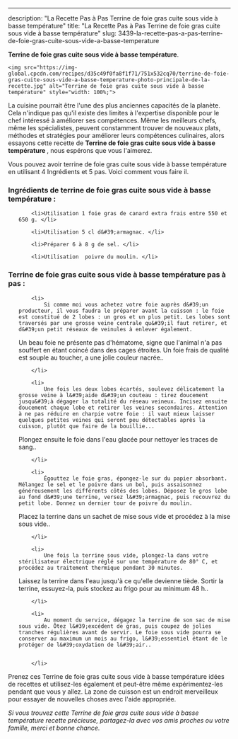 ---
description: "La Recette Pas à Pas Terrine de foie gras cuite sous vide à basse température"
title: "La Recette Pas à Pas Terrine de foie gras cuite sous vide à basse température"
slug: 3439-la-recette-pas-a-pas-terrine-de-foie-gras-cuite-sous-vide-a-basse-temperature

<p>
	<strong>Terrine de foie gras cuite sous vide à basse température</strong>. 
	
</p>
<p>
	
	<img src="https://img-global.cpcdn.com/recipes/d35c49f0fa8f1f71/751x532cq70/terrine-de-foie-gras-cuite-sous-vide-a-basse-temperature-photo-principale-de-la-recette.jpg" alt="Terrine de foie gras cuite sous vide à basse température" style="width: 100%;">
	
	
</p>

La cuisine pourrait être l'une des plus anciennes capacités de la planète. Cela n'indique pas qu'il existe des limites à l'expertise disponible pour le chef intéressé à améliorer ses compétences. Même les meilleurs chefs, même les spécialistes, peuvent constamment trouver de nouveaux plats, méthodes et stratégies pour améliorer leurs compétences culinaires, alors essayons cette recette de <strong> Terrine de foie gras cuite sous vide à basse température </strong>, nous espérons que vous l'aimerez.

<!--inarticleads1-->

Vous pouvez avoir terrine de foie gras cuite sous vide à basse température en utilisant 4 Ingrédients et 5 pas. Voici comment vous faire il.

<h3>Ingrédients de terrine de foie gras cuite sous vide à basse température :</h3>

<ol>
	
		<li>Utilisation 1 foie gras de canard extra frais entre 550 et 650 g. </li>
	
		<li>Utilisation 5 cl d&#39;armagnac. </li>
	
		<li>Préparer 6 à 8 g de sel. </li>
	
		<li>Utilisation  poivre du moulin. </li>
	
</ol>



<!--inarticleads2-->

<h3>Terrine de foie gras cuite sous vide à basse température pas à pas :</h3>

<ol>
	
		<li>
			Si comme moi vous achetez votre foie auprès d&#39;un producteur, il vous faudra le préparer avant la cuisson : le foie est constitué de 2 lobes : un gros et un plus petit. Les lobes sont traversés par une grosse veine centrale qu&#39;il faut retirer, et d&#39;un petit réseaux de veinules à enlever également.
Un beau foie ne présente pas d&#39;hématome, signe que l&#39;animal n&#39;a pas souffert en étant coincé dans des cages étroites. Un foie frais de qualité est souple au toucher, a une jolie couleur nacrée..
			
			
		</li>
	
		<li>
			Une fois les deux lobes écartés, soulevez délicatement la grosse veine à l&#39;aide d&#39;un couteau : tirez doucement jusqu&#39;à dégager la totalité du réseau veineux. Incisez ensuite doucement chaque lobe et retirer les veines secondaires. Attention à ne pas réduire en charpie votre foie : il vaut mieux laisser quelques petites veines qui seront peu détectables après la cuisson, plutôt que faire de la bouillie...
Plongez ensuite le foie dans l&#39;eau glacée pour nettoyer les traces de sang..
			
			
		</li>
	
		<li>
			Égouttez le foie gras, épongez-le sur du papier absorbant. Mélangez le sel et le poivre dans un bol, puis assaisonnez généreusement les différents côtés des lobes. Déposez le gros lobe au fond d&#39;une terrine, versez l&#39;armagnac, puis recouvrez du petit lobe. Donnez un dernier tour de poivre du moulin.

Placez la terrine dans un sachet de mise sous vide et procédez à la mise sous vide..
			
			
		</li>
	
		<li>
			Une fois la terrine sous vide, plongez-la dans votre stérilisateur électrique réglé sur une température de 80° C, et procédez au traitement thermique pendant 30 minutes. 

Laissez la terrine dans l&#39;eau jusqu&#39;à ce qu&#39;elle devienne tiède. Sortir la terrine, essuyez-la, puis stockez au frigo pour au minimum 48 h..
			
			
		</li>
	
		<li>
			Au moment du service, dégagez la terrine de son sac de mise sous vide. Ôtez l&#39;excédent de gras, puis coupez de jolies tranches régulières avant de servir. Le foie sous vide pourra se conserver au maximum un mois au frigo, l&#39;essentiel étant de le protéger de l&#39;oxydation de l&#39;air..
			
			
		</li>
	
</ol>



<!--inarticleads1-->

<p>
Prenez ces Terrine de foie gras cuite sous vide à basse température idées de recettes et utilisez-les également et peut-être même expérimentez-les pendant que vous y allez. La zone de cuisson est un endroit merveilleux pour essayer de nouvelles choses avec l'aide appropriée.
</p>

<p>
<i>Si vous trouvez cette Terrine de foie gras cuite sous vide à basse température recette précieuse, partagez-la avec vos amis proches ou votre famille, merci et bonne chance.</i>
</p>

